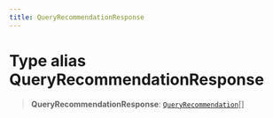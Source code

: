 ```yaml
---
title: QueryRecommendationResponse
---
```


# Type alias QueryRecommendationResponse

> **QueryRecommendationResponse**: [`QueryRecommendation`](../interfaces/interface.QueryRecommendation.md)[]
